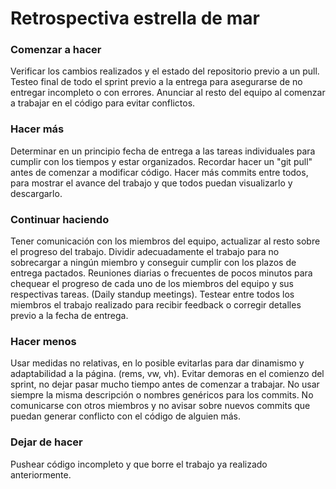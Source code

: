 # Retrospectiva estrella de mar 

### Comenzar a hacer
Verificar los cambios realizados y el estado del repositorio previo a un pull.
Testeo final de todo el sprint previo a la entrega para asegurarse de no entregar incompleto o con errores.
Anunciar al resto del equipo al comenzar a trabajar en el código para evitar conflictos.
### Hacer más
Determinar en un principio fecha de entrega a las tareas individuales para cumplir con los tiempos y estar organizados.
Recordar hacer un "git pull" antes de comenzar a modificar código. 
Hacer más commits entre todos, para mostrar el avance del trabajo y que todos puedan visualizarlo y descargarlo.
### Continuar haciendo
Tener comunicación con los miembros del equipo, actualizar al resto sobre el progreso del trabajo.
Dividir adecuadamente el trabajo para no sobrecargar a ningún miembro y conseguir cumplir con los plazos de entrega pactados.
Reuniones diarias o frecuentes de pocos minutos para chequear el progreso de cada uno de los miembros del equipo y sus respectivas tareas. (Daily standup meetings).
Testear entre todos los miembros el trabajo realizado para recibir feedback o corregir detalles previo a la fecha de entrega.
### Hacer menos
Usar medidas no relativas, en lo posible evitarlas para dar dinamismo y adaptabilidad a la página. (rems, vw, vh).
Evitar demoras en el comienzo del sprint, no dejar pasar mucho tiempo antes de comenzar a trabajar.
No usar siempre la misma descripción o nombres genéricos para los commits.
No comunicarse con otros miembros y no avisar sobre nuevos commits que puedan generar conflicto con el código de alguien más.
### Dejar de hacer
Pushear código incompleto y que borre el trabajo ya realizado anteriormente.
